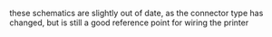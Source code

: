 these schematics are slightly out of date, as the connector type has changed, but is still a good reference point for wiring the printer
